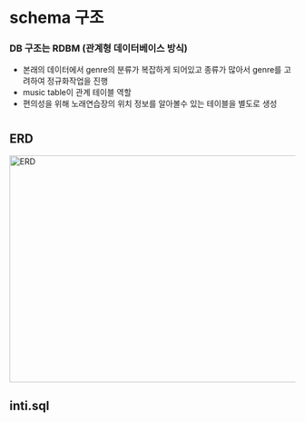 # schema 구조


### DB 구조는 RDBM (관계형 데이터베이스 방식)

+ 본래의 데이터에서 genre의 분류가 복잡하게 되어있고 종류가 많아서 genre를 고려하여 정규화작업을 진행
+ music table이 관계 테이블 역할
+ 편의성을 위해 노래연습장의 위치 정보를 알아볼수 있는 테이블을 별도로 생성

#





## ERD
<img 
src="https://github.com/user-attachments/assets/1e19ec62-7b22-4840-b81b-dd6320400315"
width="700px"
height="400px"
title="px 100"
alt="ERD"></img><br/>


## inti.sql
